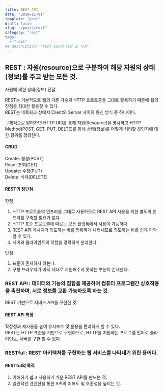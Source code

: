 ```yaml
---
title: REST API
date: "2019-11-01"
template: "post"
draft: false
slug: "/posts/rest"
category: "rest"
tags:
  - "rest"
## description: "rest api에 대한 글 작성"
---
```


## REST : 자원(resource)으로 구분하여 해당 자원의 상태(정보)를 주고 받는 모든 것.

자원에 의한 상태(정보) 전달.

REST는 기본적으로 웹의 기존 기술과 HTTP 프로토콜을 그대로 활용하기 때문에 웹의 장점을 최대한 활용할 수 있다.  
REST는 네트워크 상에서 Client와 Server 사이의 통신 방식 중 하나이다.

구체적으로 말하자면 HTTP URI를 통해 자원(Resource)을 명시하고 HTTP Method(POST, GET, PUT, DELTE)를 통해 상태(정보)를 어떻게 처리할 것인지에 대한 행위를 정의한다.

#### CRUD

Create: 생성(POST)  
Read: 조회(GET)  
Update: 수정(PUT)  
Delete: 삭제(DELETE)

#### REST의 장단점

장점

1. HTTP 프로토콜의 인프라를 그대로 사용하므로 REST API 사용을 위한 별도의 인프라를 구축할 필요가 없다.
2. HTTP 표준 프로토콜에 따르는 모든 플랫폼에서 사용이 가능하다.
3. REST API 메시지가 의도하는 바를 명확하게 나타내므로 의도하는 바를 쉽게 파악할 수 있다.
4. 서버와 클라이언트의 역할을 명확하게 분리한다.

단점

1. 표준이 존재하지 않는다.
2. 구형 브라우저가 아직 제대로 지원해주지 못하는 부분이 존재한다.

### REST API : 데이터와 기능의 집합을 제공하여 컴퓨터 프로그램간 상호작용을 촉진하며, 서로 정보를 교환 가능하도록 하는 것.

REST 기반으로 서비스 API를 구현한 것.

#### REST API 특징

확장성과 재사용을 높여 유지보수 및 운용을 편리하게 할 수 있다.  
REST는 HTTP 표준을 기반으로 구현하므로, HTTP를 지원하는 프로그램 언어로 클라이언트, 서버를 구현 할 수 있다.

### RESTful : REST 아키텍처를 구현하는 웹 서비스를 나타내기 위한 용어다.

#### RESTful의 목적

1. 이해하기 쉽고 사용하기 쉬운 REST API를 만드는 것.
2. 일관적인 컨벤션을 통한 API의 이해도 및 호환성을 높이는 것.
